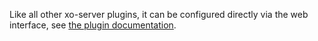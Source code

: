 Like all other xo-server plugins, it can be configured directly via
the web interface, see [the plugin documentation](https://docs.xen-orchestra.com/manage_infrastructure#usage-reports).
